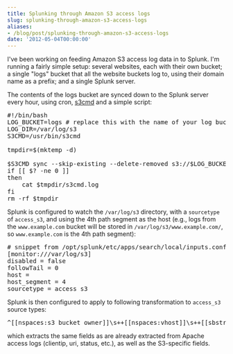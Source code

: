 ```yaml
---
title: Splunking through Amazon S3 access logs
slug: splunking-through-amazon-s3-access-logs
aliases:
- /blog/post/splunking-through-amazon-s3-access-logs
date: '2012-05-04T00:00:00'
---
```


<p>I've been working on feeding Amazon S3 access log data in to Splunk. I'm running a fairly simple setup: several websites, each with their own bucket; a single "logs" bucket that all the website buckets log to, using their domain name as a prefix; and a single Splunk server.</p>

<!--more-->

<p>The contents of the logs bucket are synced down to the Splunk server every hour, using cron, <a href=http://s3tools.org/s3cmd>s3cmd</a> and a simple script:

<pre class="prettyprint lang-bsh">
#!/bin/bash
LOG_BUCKET=logs # replace this with the name of your log bucket
LOG_DIR=/var/log/s3
S3CMD=/usr/bin/s3cmd

tmpdir=$(mktemp -d)

$S3CMD sync --skip-existing --delete-removed s3://$LOG_BUCKET/ $LOG_DIR/ &> $tmpdir/s3cmd.log
if [[ $? -ne 0 ]]
then
	cat $tmpdir/s3cmd.log
fi
rm -rf $tmpdir
</pre></p>

<p>Splunk is configured to watch the <code>/var/log/s3</code> directory, with a <code>sourcetype</code> of <code>access_s3</code>, and using the 4th path segment as the host (e.g., logs from the <code>www.example.com</code> bucket will be stored in <code>/var/log/s3/www.example.com/</code>, so <code>www.example.com</code> is the 4th path segment):
<pre class="prettyprint">
# snippet from /opt/splunk/etc/apps/search/local/inputs.conf
[monitor:///var/log/s3]
disabled = false
followTail = 0
host =
host_segment = 4
sourcetype = access_s3
</pre></p>

<p>Splunk is then configured to apply to following transformation to <code>access_s3</code> source types:
<pre>^[[nspaces:s3_bucket_owner]]\s++[[nspaces:vhost]]\s++[[sbstring:req_time]]\s++[[nspaces:clientip]]\s++[[nspaces:user]]\s++[[nspaces:s3_request_id]]\s++[[nspaces:s3_operation]]\s++[[nspaces:s3_key]]\s++[[access-request]]\s++[[nspaces:status]]\s++[[nspaces:s3_error_code]]\s++[[nspaces:bytes]]\s++[[nspaces:s3_object_size]]\s++[[nspaces:s3_total_time]]\s++[[nspaces:s3_turnaround_time]]\s++"(?<referer>[[bc_domain:referer_]]?+[^"]*+)"\s++[[qstring:useragent]]\s++[[nspaces:s3_version_id]][[all:other]]</pre></p>

<p>which extracts the same fields as are already extracted from Apache access logs (clientip, uri, status, etc.), as well as the S3-specific fields.</p>
